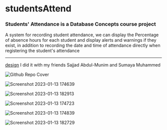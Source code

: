 # studentsAttend

### Students' Attendance is a Database Concepts course project
A system for recording student attendance, we can display the Percentage of absence
hours for each student and display alerts and warnings if they exist, in addition to
recording the date and time of attendance directly when registering the student's
attendance
<hr>
<a href="https://behance.net/sajjad_hasan" target="_blanke">design</a>
I did it with my friends Sajjad Abdul-Munim and Sumaya Muhammed

![Github Repo Cover ](https://user-images.githubusercontent.com/99995853/212356130-3a9370ad-886d-47a7-aeca-b01b1c581a20.jpg)

![Screenshot 2023-01-13 174639](https://user-images.githubusercontent.com/99995853/212356231-02eccd55-fb0c-43f2-8481-3d195fc2f9f9.jpg)

![Screenshot 2023-01-13 182913](https://user-images.githubusercontent.com/99995853/212357157-fc82ab83-9239-4815-8a2a-027af0cdda28.jpg)

![Screenshot 2023-01-13 174723](https://user-images.githubusercontent.com/99995853/212356180-deef5a6e-cbe3-4a88-8fe4-bc21679a22d9.jpg)

![Screenshot 2023-01-13 174839](https://user-images.githubusercontent.com/99995853/212356258-665962c9-82fa-447c-abe6-532c524c2cb2.jpg)

![Screenshot 2023-01-13 182729](https://user-images.githubusercontent.com/99995853/212357188-c79b80d4-86ac-4ce9-bbce-c1fe1e675343.jpg)
